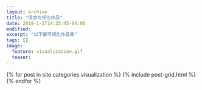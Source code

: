 ```yaml
---
layout: archive
title: "信息可视化作品"
date: 2018-1-1T14:25:45-04:00
modified:
excerpt: "以下是可视化作品集"
tags: []
image: 
  feature: visualization.gif
  teaser:
---
```



<div class="tiles">
{% for post in site.categories.visualization %}
  {% include post-grid.html %}
{% endfor %}
</div><!-- /.tiles 把所有categories 有 visualization 的列出来-->